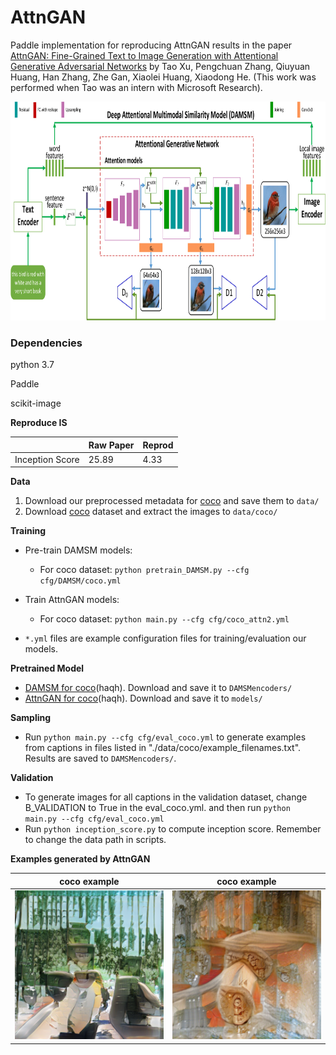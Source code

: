 # AttnGAN

Paddle implementation for reproducing AttnGAN results in the paper [AttnGAN: Fine-Grained Text to Image Generation
with Attentional Generative Adversarial Networks](http://openaccess.thecvf.com/content_cvpr_2018/papers/Xu_AttnGAN_Fine-Grained_Text_CVPR_2018_paper.pdf) by Tao Xu, Pengchuan Zhang, Qiuyuan Huang, Han Zhang, Zhe Gan, Xiaolei Huang, Xiaodong He. (This work was performed when Tao was an intern with Microsoft Research). 

<img src="framework.png" width="900px" height="350px"/>


### Dependencies
python 3.7

Paddle

scikit-image


**Reproduce IS**

| | Raw Paper | Reprod |
|--|--|--|
|Inception Score| 25.89 | 4.33 |

**Data**

1. Download our preprocessed metadata for [coco](https://drive.google.com/open?id=1rSnbIGNDGZeHlsUlLdahj0RJ9oo6lgH9) and save them to `data/`
2. Download [coco](http://cocodataset.org/#download) dataset and extract the images to `data/coco/`



**Training**
- Pre-train DAMSM models:
  - For coco dataset: `python pretrain_DAMSM.py --cfg cfg/DAMSM/coco.yml`
 
- Train AttnGAN models:
  - For coco dataset: `python main.py --cfg cfg/coco_attn2.yml`

- `*.yml` files are example configuration files for training/evaluation our models.



**Pretrained Model**
- [DAMSM for coco](https://pan.baidu.com/s/1lM_v3ROm-RXsV1FVh4Trfw)(haqh). Download and save it to `DAMSMencoders/`
- [AttnGAN for coco](https://pan.baidu.com/s/1lM_v3ROm-RXsV1FVh4Trfw)(haqh). Download and save it to `models/`


**Sampling**
- Run `python main.py --cfg cfg/eval_coco.yml` to generate examples from captions in files listed in "./data/coco/example_filenames.txt". Results are saved to `DAMSMencoders/`. 


**Validation**
- To generate images for all captions in the validation dataset, change B_VALIDATION to True in the eval_coco.yml. and then run `python main.py --cfg cfg/eval_coco.yml`
- Run `python inception_score.py` to compute inception score. Remember to change the data path in scripts.


**Examples generated by AttnGAN**

 coco example              |  coco example
:-------------------------:|:-------------------------:
![](https://github.com/Paddle-Team-7/AttnGAN-Paddle/blob/master/COCO_val2014_000000002985_s-1.png)  |  ![](https://github.com/Paddle-Team-7/AttnGAN-Paddle/blob/master/COCO_val2014_000000003794_s-1.png)

